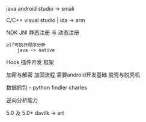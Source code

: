 




java
    android studio -> smali

C/C++
    visual studio | ida -> arm

NDK
    JNI
        静态注册 与 动态注册

    elf可执行程序分析
        java -> native

Hook
    插件开发
    框架

加密与解密
    加固流程
        需要android开发基础
    脱壳与脱壳机




数据抓包 - python
    findler
    charles






逆向分析能力


5.0 及 5.0+
    davilk -> art

